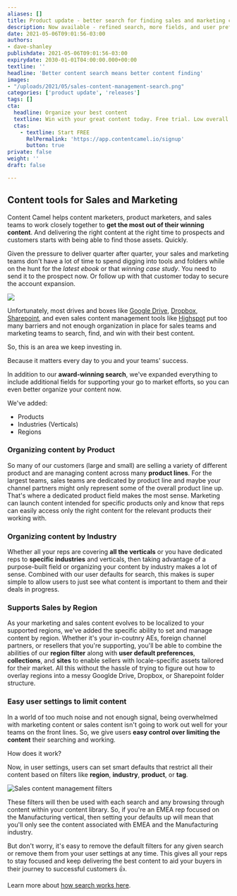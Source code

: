 ```yaml
---
aliases: []
title: Product update - better search for finding sales and marketing content
description: Now available - refined search, more fields, and user preferences.
date: 2021-05-06T09:01:56-03:00
authors:
- dave-shanley
publishdate: 2021-05-06T09:01:56-03:00
expirydate: 2030-01-01T04:00:00.000+00:00
textline: ''
headline: 'Better content search means better content finding'
images:
- "/uploads/2021/05/sales-content-management-search.png"
categories: ['product update', 'releases']
tags: []
cta:
  headline: Organize your best content
  textline: Win with your great content today. Free trial. Low overall cost.
  ctas:
    - textline: Start FREE
      RelPermalink: 'https://app.contentcamel.io/signup'
      button: true
private: false
weight: ''
draft: false

---
```

## Content tools for Sales and Marketing

Content Camel helps content marketers, product marketers, and sales teams to work closely together to **get the most out of their winning content**. And delivering the right content at the right time to prospects and customers starts with being able to find those assets. Quickly. 

Given the pressure to deliver quarter after quarter, your sales and marketing teams don't have a lot of time to spend digging into tools and folders while on the hunt for the *latest ebook* or that *winning case study*. You need to send it to the prospect now. Or follow up with that customer today to secure the account expansion. 

![](/uploads/2021/05/google-drive-dropbox-sharepoint-search-for-sales.png)

Unfortunately, most drives and boxes like [Google Drive](https://www.google.com/drive/), [Dropbox](https://www.dropbox.com/), [Sharepoint](https://www.microsoft.com/en-us/microsoft-365/sharepoint/collaboration/), and even sales content management tools like [Highspot](https://highspot.com) put too many barriers and not enough organization in place for sales teams and marketing teams to search, find, and win with their best content. 

So, this is an area we keep investing in. 

Because it matters every day to you and your teams' success.

In addition to our **award-winning search**, we've expanded everything to include additional fields for supporting your go to market efforts, so you can even better organize your content now.

We've added:

* Products
* Industries (Verticals)
* Regions

### Organizing content by Product

So many of our customers (large and small) are selling a variety of different product and are managing content across many **product lines**. For the largest teams, sales teams are dedicated by product line and maybe your channel partners might only represent some of the overall product line up. That's where a dedicated product field makes the most sense. Marketing can launch content intended for specific products only and know that reps can easily access only the right content for the relevant products their working with. 

### Organizing content by Industry

Whether all your reps are covering **all the verticals** or you have dedicated reps to **specific industries** and verticals, then taking advantage of a purpose-built field or organizing your content by industry makes a lot of sense. Combined with our user defaults for search, this makes is super simple to allow users to just see what content is important to them and their deals in progress.

### Supports Sales by Region

As your marketing and sales content evolves to be localized to your supported regions, we've added the specific ability to set and manage content by region. Whether it's your in-coutnry AEs, foreign channel partners, or resellers that you're supporting, you'll be able to combine the abilities of our **region filter** along with **user default preferences**, **collections**, and **sites** to enable sellers with locale-specific assets tailored for their market. All this without the hassle of trying to figure out how to overlay regions into a messy Googlde Drive, Dropbox, or Sharepoint folder structure.

### Easy user settings to limit content

In a world of too much noise and not enough signal, being overwhelmed with marketing content or sales content isn't going to work out well for your teams on the front lines. So, we give users **easy control over limiting the content** their searching and working.

How does it work?

Now, in user settings, users can set smart defaults that restrict all their content based on filters like **region**, **industry**, **product**, or **tag**. 

![Sales content management filters](/uploads/2021/05/sales-content-management-filters.png)

These filters will then be used with each search and any browsing through content within your content library. So, if you're an EMEA rep focused on the Manufacturing vertical, then setting your defaults up will mean that you'll only see the content associated with EMEA and the Manufacturing industry. 

But don't worry, it's easy to remove the default filters for any given search or remove them from your user settings at any time. This gives all your reps to stay focused and keep delivering the best content to aid your buyers in their journey to successful customers 👍.

Learn more about [how search works here](https://learn.contentcamel.io/how-to/how-to-search-and-filter/).

